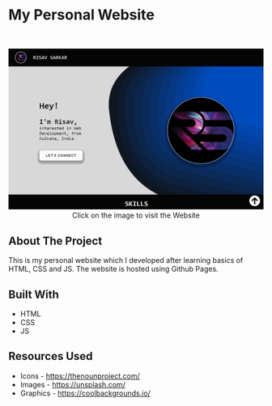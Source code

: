 # My Personal Website

<br />
<p align="center">
  <a href="https://risav-sarkar.github.io/">
    <img src="Img/Website_thumbnail.jpg">
  </a>
  Click on the image to visit the Website
</p>

## About The Project

This is my personal website which I developed after learning basics of HTML, CSS and JS. The website is hosted using Github Pages.

## Built With
* HTML
* CSS
* JS

## Resources Used
* Icons - https://thenounproject.com/
* Images - https://unsplash.com/ 
* Graphics - https://coolbackgrounds.io/
